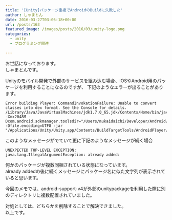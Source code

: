 ```yaml
---
title: '[Unity]パッケージ重複でAndroidのBuildに失敗した'
author: しゃまとん
date: 2016-03-27T03:05:18+00:00
url: /posts/163
featured_image: /images/posts/2016/03/unity-logo.png
categories:
  - unity
  - プログラミング関連

---
```

お世話になっております。  
しゃまとんです。

Unityのモバイル開発で外部のサービスを組み込む場合、iOSやAndroid用のパッケージを利用することになるのですが、
下記のようなエラーが出ることがあります。

```text
Error building Player: CommandInvokationFailure: Unable to convert classes into dex format. See the Console for details. 
/Library/Java/JavaVirtualMachines/jdk1.7.0_65.jdk/Contents/Home/bin/java -Xmx2048M -Dcom.android.sdkmanager.toolsdir="/Users/mukaidaichi/Developer/Android/sdk/tools" -Dfile.encoding=UTF8 -jar "/Applications/Unity/Unity.app/Contents/BuildTargetTools/AndroidPlayer/sdktools.jar"
```

このようなメッセージがでていて更に下記のようなメッセージが続く場合

```text
UNEXPECTED TOP-LEVEL EXCEPTION: 
java.lang.IllegalArgumentException: already added:
```

何かのパッケージが複数同梱されている状態になっています。  
already addedの後に続くメッセージにパッケージ名に似た文字列が表示されていると思います。

今回のメモでは、android-support-v4が外部のunitypackageを利用した際に別のディレクトリに複数配置されていました。

対処としては、どちらかを削除することで解決できました。  
以上です。